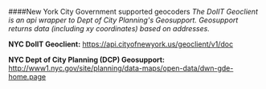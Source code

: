 ####New York City Government supported geocoders
*The DoIIT Geoclient is an api wrapper to Dept of City Planning's Geosupport. Geosupport returns data (including xy coordinates) based on addresses.*

**NYC DoIIT Geoclient:** 
https://api.cityofnewyork.us/geoclient/v1/doc

**NYC Dept of City Planning (DCP) Geosupport:**
http://www1.nyc.gov/site/planning/data-maps/open-data/dwn-gde-home.page





